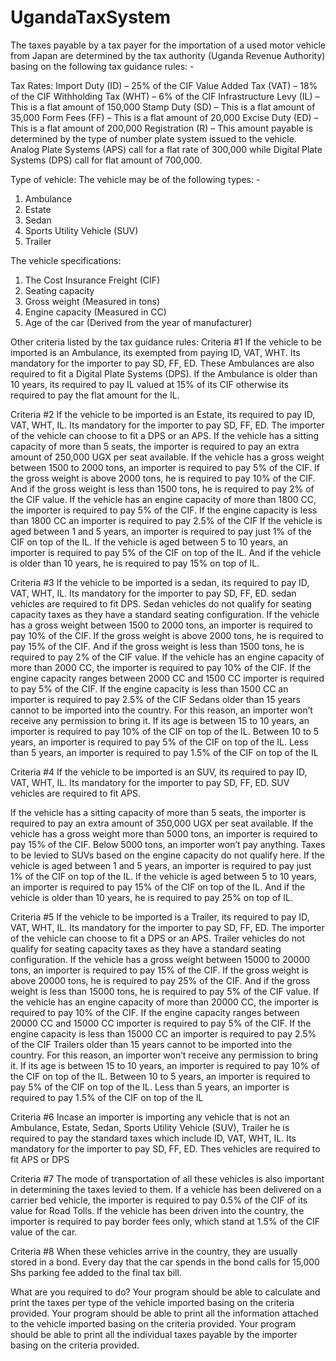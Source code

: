 # UgandaTaxSystem
 The taxes payable by a tax payer for the importation of a used motor vehicle from Japan are determined by the tax authority (Uganda Revenue Authority) basing on the following tax guidance rules: -

Tax Rates:
Import Duty (ID) – 25% of the CIF
Value Added Tax (VAT) – 18% of the CIF
Withholding Tax (WHT) – 6% of the CIF
Infrastructure Levy (IL) – This is a flat amount of 150,000
Stamp Duty (SD) – This is a flat amount of 35,000
Form Fees (FF) – This is a flat amount of 20,000
Excise Duty (ED) – This is a flat amount of 200,000
Registration (R) – This amount payable is determined by the type of number plate system issued to the vehicle. Analog Plate Systems (APS) call for a flat rate of 300,000 while Digital Plate Systems (DPS) call for flat amount of 700,000.

Type of vehicle:
The vehicle may be of the following types: -
1.	Ambulance
2.	Estate
3.	Sedan
4.	Sports Utility Vehicle (SUV)
5.	Trailer

The vehicle specifications: 
1.	The Cost Insurance Freight (CIF)
2.	Seating capacity
3.	Gross weight (Measured in tons)
4.	Engine capacity (Measured in CC)
5.	Age of the car (Derived from the year of manufacturer)

Other criteria listed by the tax guidance rules:
Criteria #1
If the vehicle to be imported is an Ambulance, its exempted from paying ID, VAT, WHT. Its mandatory for the importer to pay SD, FF, ED. These Ambulances are also required to fit a Digital Plate Systems (DPS). If the Ambulance is older than 10 years, its required to pay IL valued at 15% of its CIF otherwise its required to pay the flat amount for the IL.

Criteria #2
If the vehicle to be imported is an Estate, its required to pay ID, VAT, WHT, IL. Its mandatory for the importer to pay SD, FF, ED. The importer of the vehicle can choose to fit a DPS or an APS. 
If the vehicle has a sitting capacity of more than 5 seats, the importer is required to pay an extra amount of 250,000 UGX per seat available. If the vehicle has a gross weight between 1500 to 2000 tons, an importer is required to pay 5% of the CIF. 
If the gross weight is above 2000 tons, he is required to pay 10% of the CIF. And if the gross weight is less than 1500 tons, he is required to pay 2% of the CIF value.
If the vehicle has an engine capacity of more than 1800 CC, the importer is required to pay 5% of the CIF. If the engine capacity is less than 1800 CC an importer is required to pay 2.5% of the CIF
If the vehicle is aged between 1 and 5 years, an importer is required to pay just 1% of the CIF on top of the IL. If the vehicle is aged between 5 to 10 years, an importer is required to pay 5% of the CIF on top of the IL. And if the vehicle is older than 10 years, he is required to pay 15% on top of IL.

Criteria #3
If the vehicle to be imported is a sedan, its required to pay ID, VAT, WHT, IL. Its mandatory for the importer to pay SD, FF, ED. sedan vehicles are required to fit DPS. 
Sedan vehicles do not qualify for seating capacity taxes as they have a standard seating configuration. If the vehicle has a gross weight between 1500 to 2000 tons, an importer is required to pay 10% of the CIF.
If the gross weight is above 2000 tons, he is required to pay 15% of the CIF. And if the gross weight is less than 1500 tons, he is required to pay 2% of the CIF value.
If the vehicle has an engine capacity of more than 2000 CC, the importer is required to pay 10% of the CIF. If the engine capacity ranges between 2000 CC and 1500 CC importer is required to pay 5% of the CIF. If the engine capacity is less than 1500 CC an importer is required to pay 2.5% of the CIF
Sedans older than 15 years cannot to be imported into the country. For this reason, an importer won’t receive any permission to bring it. If its age is between 15 to 10 years, an importer is required to pay 10% of the CIF on top of the IL. Between 10 to 5 years, an importer is required to pay 5% of the CIF on top of the IL. Less than 5 years, an importer is required to pay 1.5% of the CIF on top of the IL

Criteria #4
If the vehicle to be imported is an SUV, its required to pay ID, VAT, WHT, IL. Its mandatory for the importer to pay SD, FF, ED. SUV vehicles are required to fit APS. 

If the vehicle has a sitting capacity of more than 5 seats, the importer is required to pay an extra amount of 350,000 UGX per seat available. If the vehicle has a gross weight more than 5000 tons, an importer is required to pay 15% of the CIF. Below 5000 tons, an importer won’t pay anything.
Taxes to be levied to SUVs based on the engine capacity do not qualify here.
If the vehicle is aged between 1 and 5 years, an importer is required to pay just 1% of the CIF on top of the IL. If the vehicle is aged between 5 to 10 years, an importer is required to pay 15% of the CIF on top of the IL. And if the vehicle is older than 10 years, he is required to pay 25% on top of IL.

Criteria #5
If the vehicle to be imported is a Trailer, its required to pay ID, VAT, WHT, IL. Its mandatory for the importer to pay SD, FF, ED. The importer of the vehicle can choose to fit a DPS or an APS. 
Trailer vehicles do not qualify for seating capacity taxes as they have a standard seating configuration. If the vehicle has a gross weight between 15000 to 20000 tons, an importer is required to pay 15% of the CIF.
If the gross weight is above 20000 tons, he is required to pay 25% of the CIF. And if the gross weight is less than 15000 tons, he is required to pay 5% of the CIF value.
If the vehicle has an engine capacity of more than 20000 CC, the importer is required to pay 10% of the CIF. If the engine capacity ranges between 20000 CC and 15000 CC importer is required to pay 5% of the CIF. If the engine capacity is less than 15000 CC an importer is required to pay 2.5% of the CIF
Trailers older than 15 years cannot to be imported into the country. For this reason, an importer won’t receive any permission to bring it. If its age is between 15 to 10 years, an importer is required to pay 10% of the CIF on top of the IL. Between 10 to 5 years, an importer is required to pay 5% of the CIF on top of the IL. Less than 5 years, an importer is required to pay 1.5% of the CIF on top of the IL

Criteria #6
Incase an importer is importing any vehicle that is not an Ambulance, Estate, Sedan, Sports Utility Vehicle (SUV), Trailer he is required to pay the standard taxes which include ID, VAT, WHT, IL. Its mandatory for the importer to pay SD, FF, ED. Thes vehicles are required to fit APS or DPS

Criteria #7
The mode of transportation of all these vehicles is also important in determining the taxes levied to them. If a vehicle has been delivered on a carrier bed vehicle, the importer is required to pay 0.5% of the CIF of its value for Road Tolls.
If the vehicle has been driven into the country, the importer is required to pay border fees only, which stand at 1.5% of the CIF value of the car.

Criteria #8
When these vehicles arrive in the country, they are usually stored in a bond. Every day that the car spends in the bond calls for 15,000 Shs parking fee added to the final tax bill.

What are you required to do?
Your program should be able to calculate and print the taxes per type of the vehicle imported basing on the criteria provided.
Your program should be able to print all the information attached to the vehicle imported basing on the criteria provided.
Your program should be able to print all the individual taxes payable by the importer basing on the criteria provided.











 



